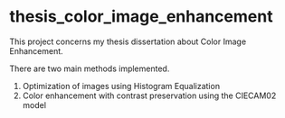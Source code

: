 # thesis_color_image_enhancement
This project concerns my thesis dissertation about Color Image Enhancement.

There are two main methods implemented. 

1. Optimization of images using Histogram Equalization 
2. Color enhancement with contrast preservation using the CIECAM02 model
